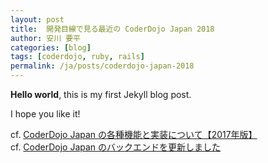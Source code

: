 ```yaml
---
layout: post
title:  開発目線で見る最近の CoderDojo Japan 2018
author: 安川 要平
categories: [blog]
tags: [coderdojo, ruby, rails]
permalink: /ja/posts/coderdojo-japan-2018
---
```


**Hello world**, this is my first Jekyll blog post.

I hope you like it!

cf. [CoderDojo Japan の各種機能と実装について【2017年版】](https://qiita.com/yasulab/items/1d12e6b295c0a9e577f1)   
cf. [CoderDojo Japan のバックエンドを更新しました](https://coderdojo.jp/news/2016/12/12/new-backend)

